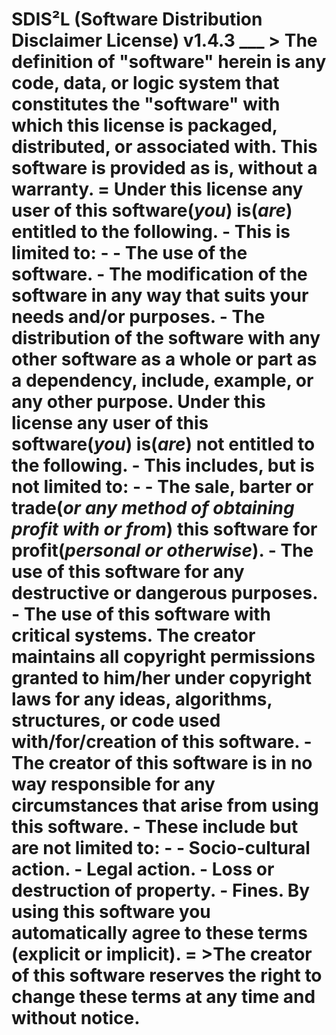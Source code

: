 # SDIS²L (Software Distribution Disclaimer License) v1.4.3 ___ > The definition of "software" herein is any code, data, or logic system that constitutes the "software" with which this license is packaged, distributed, or associated with. This software is provided as is, without a warranty. = Under this license **any** user of this software(*you*) **is(*are*)** entitled to the following. - This is limited to: - - The **use** of the software. - The **modification** of the software in any way that suits your needs and/or purposes. - The **distribution** of the software with any other software as a **whole** or **part** as a **dependency**, **include**, **example**, or any **other purpose**. Under this license **any** user of this software(*you*) **is(*are*) not** entitled to the following. - This includes, but is not limited to: - - The **sale, barter or trade**(*or any method of obtaining profit with or from*) this software for profit(*personal or otherwise*). - The use of this software for any **destructive** or **dangerous purposes**. - The use of this software with **critical systems**. The creator maintains **all** copyright permissions granted to him/her under copyright laws for any **ideas**, **algorithms**, **structures**, or **code** used with/for/creation of this software. - The creator of this software is in no way responsible for any circumstances that arise from using this software. - These include but are not limited to: - - Socio-cultural action. - Legal action. - Loss or destruction of property. - Fines. By using this software you automatically agree to these terms (explicit or implicit). = >The creator of this software reserves the right to change these terms at any time and without notice. 
